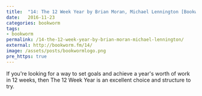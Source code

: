 ```yaml
---
title:  "14: The 12 Week Year by Brian Moran, Michael Lennington [Bookworm]"
date:   2016-11-23
categories: bookworm
tags:
- bookworm
permalink: /14-the-12-week-year-by-brian-moran-michael-lennington/
external: http://bookworm.fm/14/
image: /assets/posts/bookwormlogo.png
pre_https: true
---
```

If you're looking for a way to set goals and achieve a year's worth of work in 12 weeks, then The 12 Week Year is an excellent choice and structure to try.
<!--more-->